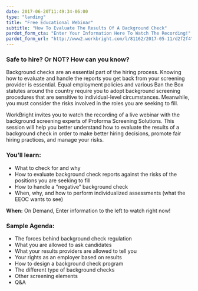 ```yaml
---
date: 2017-06-20T11:49:34-06:00
type: "landing"
title: "Free Educational Webinar"
subtitle: "How To Evaluate The Results Of A Background Check"
pardot_form_cta: "Enter Your Information Here To Watch The Recording!"
pardot_form_url: "http://www2.workbright.com/l/81162/2017-05-11/d2f2f4"
---
```


### Safe to hire? Or NOT? How can you know?

Background checks are an essential part of the hiring process. Knowing how to evaluate and handle the reports you get back from your screening provider is essential. Equal employment policies and various Ban the Box statutes around the country require you to adopt background screening procedures that are sensitive to individual-level circumstances. Meanwhile, you must consider the risks involved in the roles you are seeking to fill.

WorkBright invites you to watch the recording of a live webinar with the background screening experts of Proforma Screening Solutions. This session will help you better understand how to evaluate the results of a background check in order to make better hiring decisions, promote fair hiring practices, and manage your risks.

### You’ll learn:

- What to check for and why
- How to evaluate background check reports against the risks of the positions you are seeking to fill
- How to handle a “negative” background check
- When, why, and how to perform individualized assessments (what the EEOC wants to see)

**When:** On Demand, Enter information to the left to watch right now!

### Sample Agenda:

- The forces behind background check regulation
- What you are allowed to ask candidates
- What your results providers are allowed to tell you
- Your rights as an employer based on results
- How to design a background check program
- The different type of background checks
- Other screening elements
- Q&A